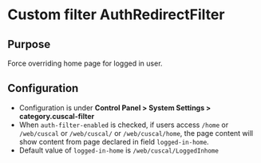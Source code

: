 # Custom filter AuthRedirectFilter

## Purpose

Force overriding home page for logged in user.

## Configuration

- Configuration is under __Control Panel > System Settings > category.cuscal-filter__
- When `auth-filter-enabled` is checked, if users access `/home` or `/web/cuscal` or `/web/cuscal/` or `/web/cuscal/home`, the page content will show content from page declared in field `logged-in-home`.
- Default value of `logged-in-home` is `/web/cuscal/LoggedInhome`